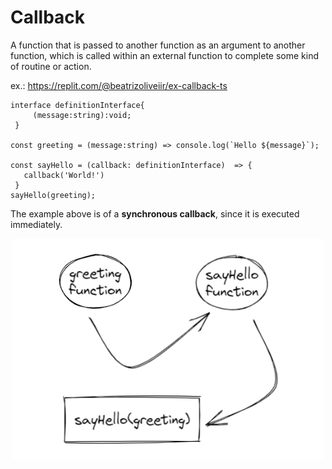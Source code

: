 # Callback

A function that is passed to another function as an argument to another function, which is called within an external function to complete some kind of routine or action.

ex.: https://replit.com/@beatrizoliveiir/ex-callback-ts

```tsx
interface definitionInterface{
     (message:string):void;
 }

const greeting = (message:string) => console.log(`Hello ${message}`);

const sayHello = (callback: definitionInterface)  => {
   callback('World!')
 }
sayHello(greeting);
```

The example above is of a **synchronous callback**, since it is executed immediately. 

<div align="center" id="top"> 
    <img width="500" src="../../static/img/callback.png" />
</div>